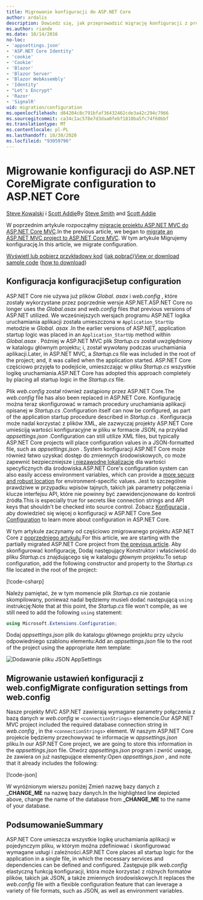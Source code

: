 ```yaml
---
title: Migrowanie konfiguracji do ASP.NET Core
author: ardalis
description: Dowiedz się, jak przeprowadzić migrację konfiguracji z projektu ASP.NET MVC do projektu ASP.NET Core MVC.
ms.author: riande
ms.date: 10/14/2016
no-loc:
- 'appsettings.json'
- 'ASP.NET Core Identity'
- 'cookie'
- 'Cookie'
- 'Blazor'
- 'Blazor Server'
- 'Blazor WebAssembly'
- 'Identity'
- "Let's Encrypt"
- 'Razor'
- 'SignalR'
uid: migration/configuration
ms.openlocfilehash: d84204c8c791bfaf36432462cde3a42c294c7966
ms.sourcegitcommit: ca34c1ac578e7d3daa0febf1810ba5fc74f60bbf
ms.translationtype: MT
ms.contentlocale: pl-PL
ms.lasthandoff: 10/30/2020
ms.locfileid: "93059796"
---
```

# <a name="migrate-configuration-to-aspnet-core"></a><span data-ttu-id="cba67-103">Migrowanie konfiguracji do ASP.NET Core</span><span class="sxs-lookup"><span data-stu-id="cba67-103">Migrate configuration to ASP.NET Core</span></span>

<span data-ttu-id="cba67-104">[Steve Kowalski](https://ardalis.com/) i [Scott Addie](https://scottaddie.com)</span><span class="sxs-lookup"><span data-stu-id="cba67-104">By [Steve Smith](https://ardalis.com/) and [Scott Addie](https://scottaddie.com)</span></span>

<span data-ttu-id="cba67-105">W poprzednim artykule rozpocząłmy [migrację projektu ASP.NET MVC do ASP.NET Core MVC](xref:migration/mvc).</span><span class="sxs-lookup"><span data-stu-id="cba67-105">In the previous article, we began to [migrate an ASP.NET MVC project to ASP.NET Core MVC](xref:migration/mvc).</span></span> <span data-ttu-id="cba67-106">W tym artykule Migrujemy konfigurację.</span><span class="sxs-lookup"><span data-stu-id="cba67-106">In this article, we migrate configuration.</span></span>

<span data-ttu-id="cba67-107">[Wyświetl lub pobierz przykładowy kod](https://github.com/dotnet/AspNetCore.Docs/tree/master/aspnetcore/migration/configuration/samples) ([jak pobrać](xref:index#how-to-download-a-sample))</span><span class="sxs-lookup"><span data-stu-id="cba67-107">[View or download sample code](https://github.com/dotnet/AspNetCore.Docs/tree/master/aspnetcore/migration/configuration/samples) ([how to download](xref:index#how-to-download-a-sample))</span></span>

## <a name="setup-configuration"></a><span data-ttu-id="cba67-108">Konfiguracja konfiguracji</span><span class="sxs-lookup"><span data-stu-id="cba67-108">Setup configuration</span></span>

<span data-ttu-id="cba67-109">ASP.NET Core nie używa już plików *Global. asax* i *web.config* , które zostały wykorzystane przez poprzednie wersje ASP.NET.</span><span class="sxs-lookup"><span data-stu-id="cba67-109">ASP.NET Core no longer uses the *Global.asax* and *web.config* files that previous versions of ASP.NET utilized.</span></span> <span data-ttu-id="cba67-110">We wcześniejszych wersjach programu ASP.NET logika uruchamiania aplikacji została umieszczona w `Application_StartUp` metodzie w *Global. asax* .</span><span class="sxs-lookup"><span data-stu-id="cba67-110">In the earlier versions of ASP.NET, application startup logic was placed in an `Application_StartUp` method within *Global.asax* .</span></span> <span data-ttu-id="cba67-111">Później w ASP.NET MVC plik *Startup.cs* został uwzględniony w katalogu głównym projektu; i, został wywołany podczas uruchamiania aplikacji.</span><span class="sxs-lookup"><span data-stu-id="cba67-111">Later, in ASP.NET MVC, a *Startup.cs* file was included in the root of the project; and, it was called when the application started.</span></span> <span data-ttu-id="cba67-112">ASP.NET Core częściowo przyjęła to podejście, umieszczając w pliku *Startup.cs* wszystkie logikę uruchamiania.</span><span class="sxs-lookup"><span data-stu-id="cba67-112">ASP.NET Core has adopted this approach completely by placing all startup logic in the *Startup.cs* file.</span></span>

<span data-ttu-id="cba67-113">Plik *web.config* został również zastąpiony przez ASP.NET Core.</span><span class="sxs-lookup"><span data-stu-id="cba67-113">The *web.config* file has also been replaced in ASP.NET Core.</span></span> <span data-ttu-id="cba67-114">Konfigurację można teraz skonfigurować w ramach procedury uruchamiania aplikacji opisanej w *Startup.cs* .</span><span class="sxs-lookup"><span data-stu-id="cba67-114">Configuration itself can now be configured, as part of the application startup procedure described in *Startup.cs* .</span></span> <span data-ttu-id="cba67-115">Konfiguracja może nadal korzystać z plików XML, ale zazwyczaj projekty ASP.NET Core umieściją wartości konfiguracyjne w pliku w formacie JSON, na przykład *appsettings.json* .</span><span class="sxs-lookup"><span data-stu-id="cba67-115">Configuration can still utilize XML files, but typically ASP.NET Core projects will place configuration values in a JSON-formatted file, such as *appsettings.json* .</span></span> <span data-ttu-id="cba67-116">System konfiguracji ASP.NET Core może również łatwo uzyskać dostęp do zmiennych środowiskowych, co może zapewnić bezpieczniejsze [i niezawodne lokalizację](xref:security/app-secrets) dla wartości specyficznych dla środowiska.</span><span class="sxs-lookup"><span data-stu-id="cba67-116">ASP.NET Core's configuration system can also easily access environment variables, which can provide a [more secure and robust location](xref:security/app-secrets) for environment-specific values.</span></span> <span data-ttu-id="cba67-117">Jest to szczególnie prawdziwe w przypadku wpisów tajnych, takich jak parametry połączenia i klucze interfejsu API, które nie powinny być zaewidencjonowane do kontroli źródła.</span><span class="sxs-lookup"><span data-stu-id="cba67-117">This is especially true for secrets like connection strings and API keys that shouldn't be checked into source control.</span></span> <span data-ttu-id="cba67-118">Zobacz [Konfiguracja](xref:fundamentals/configuration/index) , aby dowiedzieć się więcej o konfiguracji w ASP.NET Core.</span><span class="sxs-lookup"><span data-stu-id="cba67-118">See [Configuration](xref:fundamentals/configuration/index) to learn more about configuration in ASP.NET Core.</span></span>

<span data-ttu-id="cba67-119">W tym artykule zaczynamy od częściowo zmigrowanego projektu ASP.NET Core z [poprzedniego artykułu](xref:migration/mvc).</span><span class="sxs-lookup"><span data-stu-id="cba67-119">For this article, we are starting with the partially migrated ASP.NET Core project from [the previous article](xref:migration/mvc).</span></span> <span data-ttu-id="cba67-120">Aby skonfigurować konfigurację, Dodaj następujący Konstruktor i właściwość do pliku *Startup.cs* znajdującego się w katalogu głównym projektu:</span><span class="sxs-lookup"><span data-stu-id="cba67-120">To setup configuration, add the following constructor and property to the *Startup.cs* file located in the root of the project:</span></span>

[!code-csharp[](configuration/samples/WebApp1/src/WebApp1/Startup.cs?range=11-16)]

<span data-ttu-id="cba67-121">Należy pamiętać, że w tym momencie plik *Startup.cs* nie zostanie skompilowany, ponieważ nadal będziemy musieli dodać następującą `using` instrukcję:</span><span class="sxs-lookup"><span data-stu-id="cba67-121">Note that at this point, the *Startup.cs* file won't compile, as we still need to add the following `using` statement:</span></span>

```csharp
using Microsoft.Extensions.Configuration;
```

<span data-ttu-id="cba67-122">Dodaj *appsettings.json* plik do katalogu głównego projektu przy użyciu odpowiedniego szablonu elementu:</span><span class="sxs-lookup"><span data-stu-id="cba67-122">Add an *appsettings.json* file to the root of the project using the appropriate item template:</span></span>

![Dodawanie pliku JSON AppSettings](configuration/_static/add-appsettings-json.png)

## <a name="migrate-configuration-settings-from-webconfig"></a><span data-ttu-id="cba67-124">Migrowanie ustawień konfiguracji z web.config</span><span class="sxs-lookup"><span data-stu-id="cba67-124">Migrate configuration settings from web.config</span></span>

<span data-ttu-id="cba67-125">Nasze projekty MVC ASP.NET zawierają wymagane parametry połączenia z bazą danych w *web.config* w `<connectionStrings>` elemencie.</span><span class="sxs-lookup"><span data-stu-id="cba67-125">Our ASP.NET MVC project included the required database connection string in *web.config* , in the `<connectionStrings>` element.</span></span> <span data-ttu-id="cba67-126">W naszym ASP.NET Core projekcie będziemy przechowywać te informacje w *appsettings.json* pliku.</span><span class="sxs-lookup"><span data-stu-id="cba67-126">In our ASP.NET Core project, we are going to store this information in the *appsettings.json* file.</span></span> <span data-ttu-id="cba67-127">Otwórz *appsettings.json* program i zwróć uwagę, że zawiera on już następujące elementy:</span><span class="sxs-lookup"><span data-stu-id="cba67-127">Open *appsettings.json* , and note that it already includes the following:</span></span>

[!code-json[](../migration/configuration/samples/WebApp1/src/WebApp1/appsettings.json?highlight=4)]

<span data-ttu-id="cba67-128">W wyróżnionym wierszu poniżej Zmień nazwę bazy danych z **_CHANGE_ME** na nazwę bazy danych.</span><span class="sxs-lookup"><span data-stu-id="cba67-128">In the highlighted line depicted above, change the name of the database from **_CHANGE_ME** to the name of your database.</span></span>

## <a name="summary"></a><span data-ttu-id="cba67-129">Podsumowanie</span><span class="sxs-lookup"><span data-stu-id="cba67-129">Summary</span></span>

<span data-ttu-id="cba67-130">ASP.NET Core umieszcza wszystkie logikę uruchamiania aplikacji w pojedynczym pliku, w którym można zdefiniować i skonfigurować wymagane usługi i zależności.</span><span class="sxs-lookup"><span data-stu-id="cba67-130">ASP.NET Core places all startup logic for the application in a single file, in which the necessary services and dependencies can be defined and configured.</span></span> <span data-ttu-id="cba67-131">Zastępuje plik *web.config* elastyczną funkcją konfiguracji, która może korzystać z różnych formatów plików, takich jak JSON, a także zmiennych środowiskowych.</span><span class="sxs-lookup"><span data-stu-id="cba67-131">It replaces the *web.config* file with a flexible configuration feature that can leverage a variety of file formats, such as JSON, as well as environment variables.</span></span>
